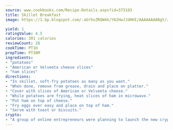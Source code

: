 ```yaml
---
source: www.cookbooks.com/Recipe-Details.aspx?id=373103
title: Skillet Breakfast
image: https://1.bp.blogspot.com/-aUrhxZRQW4k/YA2HwJJdHHI/AAAAAAAABgY/z2R8OXCxqDoBQtRn-q-fHG8g9_G4G1HBwCLcBGAsYHQ/s320/13.png

yield: 1
ratingValue: 4.5
calories: 301 calories
reviewCount: 28
cookTime: PT1H
prepTime: PT38M
ingredients:
- "potatoes"
- "American or Velveeta cheese slices"
- "ham slices"
directions:
- "In skillet, soft-fry potatoes as many as you want."
- "When done, remove from grease, drain and place on platter."
- "Cover with slices of American or Velveeta cheese."
- "While potatoes are frying, heat slices of ham in microwave."
- "Put ham on top of cheese."
- "Fry eggs over easy and place on top of ham."
- "Serve with toast or biscuits."
crypto:
- "A group of online entrepreneurs were planning to launch the new cryptocurrency on Thursday."
---
```

